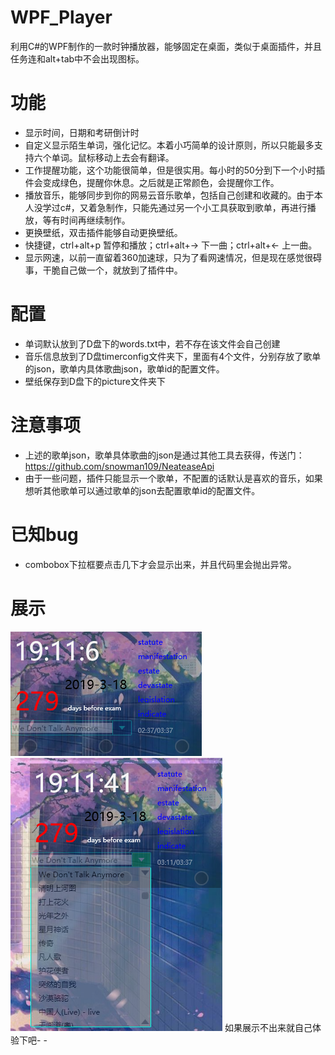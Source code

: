 # WPF_Player
利用C#的WPF制作的一款时钟播放器，能够固定在桌面，类似于桌面插件，并且任务连和alt+tab中不会出现图标。

# 功能
- 显示时间，日期和考研倒计时
- 自定义显示陌生单词，强化记忆。本着小巧简单的设计原则，所以只能最多支持六个单词。鼠标移动上去会有翻译。
- 工作提醒功能，这个功能很简单，但是很实用。每小时的50分到下一个小时插件会变成绿色，提醒你休息。之后就是正常颜色，会提醒你工作。
- 播放音乐，能够同步到你的网易云音乐歌单，包括自己创建和收藏的。由于本人没学过c#，又着急制作，只能先通过另一个小工具获取到歌单，再进行播放，等有时间再继续制作。
- 更换壁纸，双击插件能够自动更换壁纸。
- 快捷键，ctrl+alt+p 暂停和播放；ctrl+alt+→ 下一曲；ctrl+alt+← 上一曲。
- 显示网速，以前一直留着360加速球，只为了看网速情况，但是现在感觉很碍事，干脆自己做一个，就放到了插件中。

# 配置
- 单词默认放到了D盘下的words.txt中，若不存在该文件会自己创建
- 音乐信息放到了D盘timerconfig文件夹下，里面有4个文件，分别存放了歌单的json，歌单内具体歌曲json，歌单id的配置文件。
- 壁纸保存到D盘下的picture文件夹下

# 注意事项
- 上述的歌单json，歌单具体歌曲的json是通过其他工具去获得，传送门：https://github.com/snowman109/NeateaseApi
- 由于一些问题，插件只能显示一个歌单，不配置的话默认是喜欢的音乐，如果想听其他歌单可以通过歌单的json去配置歌单id的配置文件。

# 已知bug
- combobox下拉框要点击几下才会显示出来，并且代码里会抛出异常。

# 展示
![插件展示](https://raw.githubusercontent.com/snowman109/NeateaseApi/master/show/Snipaste_2019-03-18_19-11-10.png)
![歌曲](https://raw.githubusercontent.com/snowman109/NeateaseApi/master/show/Snipaste_2019-03-18_19-11-46.png)
如果展示不出来就自己体验下吧- -
